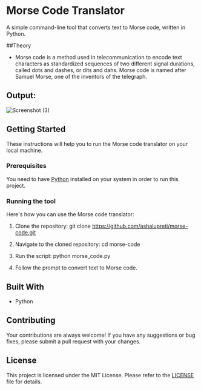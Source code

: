 # Morse Code Translator

A simple command-line tool that converts text to Morse code, written in Python.

##Theory

- Morse code is a method used in telecommunication to encode text characters as standardized sequences of two different signal durations, called dots and dashes, or dits and dahs. Morse code is named after Samuel Morse, one of the inventors of the telegraph.

## Output:

![Screenshot (3)](https://user-images.githubusercontent.com/90265701/196474525-38a4ee47-2b09-4160-8784-ebb7e4c56a30.png)

## Getting Started

These instructions will help you to run the Morse code translator on your local machine.

### Prerequisites

You need to have [Python](https://www.python.org/downloads/) installed on your system in order to run this project.

### Running the tool

Here's how you can use the Morse code translator:

1. Clone the repository:
git clone https://github.com/ashalupreti/morse-code.git

2. Navigate to the cloned repository:
cd morse-code

3. Run the script:
python morse_code.py

4. Follow the prompt to convert text to Morse code.

## Built With

- Python

## Contributing

Your contributions are always welcome! If you have any suggestions or bug fixes, please submit a pull request with your changes.

## License

This project is licensed under the MIT License. Please refer to the [LICENSE](LICENSE) file for details.

